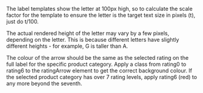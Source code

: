 The label templates show the letter at 100px high, so to calculate the scale factor for the template to ensure the letter is the target text size in pixels (t), just do t/100.

The actual rendered height of the letter may vary by a few pixels, depending on the letter. This is because different letters have slightly different heights - for example, G is taller than A.

The colour of the arrow should be the same as the selected rating on the full label for the specific product category. Apply a class from rating0 to rating6 to the ratingArrow element to get the correct background colour. If the selected product category has over 7 rating levels, apply rating6 (red) to any more beyond the seventh.